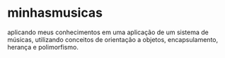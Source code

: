 # minhasmusicas
aplicando meus conhecimentos em uma aplicação de um sistema de músicas, utilizando conceitos de orientação a objetos, encapsulamento, herança e polimorfismo.
